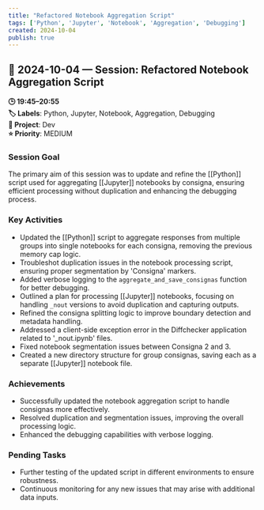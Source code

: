 ```yaml
---
title: "Refactored Notebook Aggregation Script"
tags: ['Python', 'Jupyter', 'Notebook', 'Aggregation', 'Debugging']
created: 2024-10-04
publish: true
---
```


## 📅 2024-10-04 — Session: Refactored Notebook Aggregation Script

**🕒 19:45–20:55**  
**🏷️ Labels**: Python, Jupyter, Notebook, Aggregation, Debugging  
**📂 Project**: Dev  
**⭐ Priority**: MEDIUM  


### Session Goal
The primary aim of this session was to update and refine the [[Python]] script used for aggregating [[Jupyter]] notebooks by consigna, ensuring efficient processing without duplication and enhancing the debugging process.

### Key Activities
- Updated the [[Python]] script to aggregate responses from multiple groups into single notebooks for each consigna, removing the previous memory cap logic.
- Troubleshot duplication issues in the notebook processing script, ensuring proper segmentation by 'Consigna' markers.
- Added verbose logging to the `aggregate_and_save_consignas` function for better debugging.
- Outlined a plan for processing [[Jupyter]] notebooks, focusing on handling `_nout` versions to avoid duplication and capturing outputs.
- Refined the consigna splitting logic to improve boundary detection and metadata handling.
- Addressed a client-side exception error in the Diffchecker application related to '_nout.ipynb' files.
- Fixed notebook segmentation issues between Consigna 2 and 3.
- Created a new directory structure for group consignas, saving each as a separate [[Jupyter]] notebook file.

### Achievements
- Successfully updated the notebook aggregation script to handle consignas more effectively.
- Resolved duplication and segmentation issues, improving the overall processing logic.
- Enhanced the debugging capabilities with verbose logging.

### Pending Tasks
- Further testing of the updated script in different environments to ensure robustness.
- Continuous monitoring for any new issues that may arise with additional data inputs.
